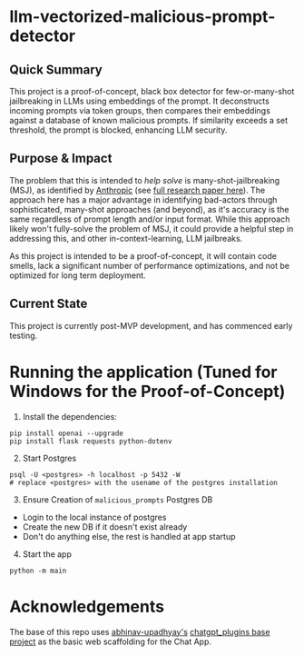# llm-vectorized-malicious-prompt-detector
## Quick Summary
This project is a proof-of-concept, black box detector for few-or-many-shot jailbreaking in LLMs using embeddings of the prompt. It deconstructs incoming prompts via token groups, then compares their embeddings against a database of known malicious prompts. If similarity exceeds a set threshold, the prompt is blocked, enhancing LLM security.

## Purpose & Impact
The problem that this is intended to *help solve* is many-shot-jailbreaking (MSJ), as identified by [Anthropic](https://www.anthropic.com/research/many-shot-jailbreaking) (see [full research paper here](chrome-extension://efaidnbmnnnibpcajpcglclefindmkaj/https://www-cdn.anthropic.com/af5633c94ed2beb282f6a53c595eb437e8e7b630/Many_Shot_Jailbreaking__2024_04_02_0936.pdf)). The approach here has a major advantage in identifying bad-actors through sophisticated, many-shot approaches (and beyond), as it's accuracy is the same regardless of prompt length and/or input format. While this approach likely won't fully-solve the problem of MSJ, it could provide a helpful step in addressing this, and other in-context-learning, LLM jailbreaks.

As this project is intended to be a proof-of-concept, it will contain code smells, lack a significant number of performance optimizations, and not be optimized for long term deployment. 

## Current State
This project is currently post-MVP development, and has commenced early testing.

# Running the application (Tuned for Windows for the Proof-of-Concept)
1. Install the dependencies: 
```
pip install openai --upgrade
pip install flask requests python-dotenv
```

2. Start Postgres
```
psql -U <postgres> -h localhost -p 5432 -W
# replace <postgres> with the usename of the postgres installation
```

3. Ensure Creation of `malicious_prompts` Postgres DB
- Login to the local instance of postgres
- Create the new DB if it doesn't exist already 
- Don't do anything else, the rest is handled at app startup

4. Start the app
```
python -m main
```

# Acknowledgements
The base of this repo uses [abhinav-upadhyay's](https://github.com/abhinav-upadhyay) [chatgpt_plugins base project](ttps://github.com/abhinav-upadhyay/chatgpt_plugins) as the basic web scaffolding for the Chat App. 
